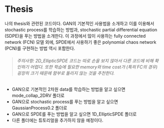 # Thesis
나의 thesis와 관련된 코드이다. GAN의 기본적인 사용법을 소개하고 이를 이용해서 stochastic process를 학습하는 방법과, stochastic partial differential equation (SDPE)을 푸는 방법을 소개한다. 이 과정에서 많이 사용하는 fully connected network (FCN) 모델 외에, SPDE에서 사용하기 좋은 polynomial chaos network (PCN)를 구현하는 방법 역시 포함한다.

> ###### 주의사항: 2D_EllipticSPDE 코드는 따로 손을 보지 않아서 다른 코드에 비해 확인하기 어렵다. 또한 학습에 필요한 memory와 time cost가 (특히 FC의 경우) 굉장히 크기 때문에 함부로 돌리지 않는 것을 추천한다.

- GAN으로 기본적인 2차원 data를 학습하는 방법을 알고 싶으면 mode_collap_2DRV 폴더로
- GAN으로 stochastic process를 푸는 방법을 알고 싶으면 GaussianProcess0.2 폴더로
- GAN으로 SPDE를 푸는 방법을 알고 싶으면 1D_EllipticSPDE 폴더로
- 다른 폴더에는 튜토리얼을 추가하지 않을 예정이다.
